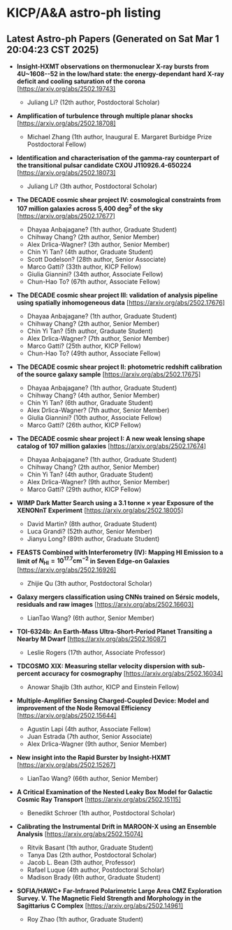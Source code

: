 # KICP/A&A astro-ph listing

## Latest Astro-ph Papers (Generated on Sat Mar  1 20:04:23 CST 2025)

- **Insight-HXMT observations on thermonuclear X-ray bursts from 4U~1608--52 in the low/hard state: the energy-dependant hard X-ray deficit and cooling saturation of the corona**
[https://arxiv.org/abs/2502.19743]
  + Juliang Li? (12th author, Postdoctoral Scholar)

- **Amplification of turbulence through multiple planar shocks**
[https://arxiv.org/abs/2502.18708]
  + Michael Zhang (1th author, Inaugural E. Margaret Burbidge Prize Postdoctoral Fellow)

- **Identification and characterisation of the gamma-ray counterpart of the transitional pulsar candidate CXOU J110926.4-650224**
[https://arxiv.org/abs/2502.18073]
  + Juliang Li? (3th author, Postdoctoral Scholar)

- **The DECADE cosmic shear project IV: cosmological constraints from 107 million galaxies across 5,400 deg$^2$ of the sky**
[https://arxiv.org/abs/2502.17677]
  + Dhayaa Anbajagane? (1th author, Graduate Student)
  + Chihway Chang? (2th author, Senior Member)
  + Alex Drlica-Wagner? (3th author, Senior Member)
  + Chin Yi Tan? (4th author, Graduate Student)
  + Scott Dodelson? (28th author, Senior Associate)
  + Marco Gatti? (33th author, KICP Fellow)
  + Giulia Giannini? (34th author, Associate Fellow)
  + Chun-Hao To? (67th author, Associate Fellow)

- **The DECADE cosmic shear project III: validation of analysis pipeline using spatially inhomogeneous data**
[https://arxiv.org/abs/2502.17676]
  + Dhayaa Anbajagane? (1th author, Graduate Student)
  + Chihway Chang? (2th author, Senior Member)
  + Chin Yi Tan? (5th author, Graduate Student)
  + Alex Drlica-Wagner? (7th author, Senior Member)
  + Marco Gatti? (25th author, KICP Fellow)
  + Chun-Hao To? (49th author, Associate Fellow)

- **The DECADE cosmic shear project II: photometric redshift calibration of the source galaxy sample**
[https://arxiv.org/abs/2502.17675]
  + Dhayaa Anbajagane? (1th author, Graduate Student)
  + Chihway Chang? (4th author, Senior Member)
  + Chin Yi Tan? (6th author, Graduate Student)
  + Alex Drlica-Wagner? (7th author, Senior Member)
  + Giulia Giannini? (10th author, Associate Fellow)
  + Marco Gatti? (26th author, KICP Fellow)

- **The DECADE cosmic shear project I: A new weak lensing shape catalog of 107 million galaxies**
[https://arxiv.org/abs/2502.17674]
  + Dhayaa Anbajagane? (1th author, Graduate Student)
  + Chihway Chang? (2th author, Senior Member)
  + Chin Yi Tan? (4th author, Graduate Student)
  + Alex Drlica-Wagner? (9th author, Senior Member)
  + Marco Gatti? (29th author, KICP Fellow)

- **WIMP Dark Matter Search using a 3.1 tonne $\times$ year Exposure of the XENONnT Experiment**
[https://arxiv.org/abs/2502.18005]
  + David Martin? (8th author, Graduate Student)
  + Luca Grandi? (52th author, Senior Member)
  + Jianyu Long? (89th author, Graduate Student)

- **FEASTS Combined with Interferometry (IV): Mapping HI Emission to a limit of $N_{\text{HI}}=10^{17.7} \text{cm}^{-2}$ in Seven Edge-on Galaxies**
[https://arxiv.org/abs/2502.16926]
  + Zhijie Qu (3th author, Postdoctoral Scholar)

- **Galaxy mergers classification using CNNs trained on Sérsic models, residuals and raw images**
[https://arxiv.org/abs/2502.16603]
  + LianTao Wang? (6th author, Senior Member)

- **TOI-6324b: An Earth-Mass Ultra-Short-Period Planet Transiting a Nearby M Dwarf**
[https://arxiv.org/abs/2502.16087]
  + Leslie Rogers (17th author, Associate Professor)

- **TDCOSMO XIX: Measuring stellar velocity dispersion with sub-percent accuracy for cosmography**
[https://arxiv.org/abs/2502.16034]
  + Anowar Shajib (3th author, KICP and Einstein Fellow)

- **Multiple-Amplifier Sensing Charged-Coupled Device: Model and improvement of the Node Removal Efficiency**
[https://arxiv.org/abs/2502.15644]
  + Agustin Lapi (4th author, Associate Fellow)
  + Juan  Estrada (7th author, Senior Associate)
  + Alex Drlica-Wagner (9th author, Senior Member)

- **New insight into the Rapid Burster by Insight-HXMT**
[https://arxiv.org/abs/2502.15267]
  + LianTao Wang? (66th author, Senior Member)

- **A Critical Examination of the Nested Leaky Box Model for Galactic Cosmic Ray Transport**
[https://arxiv.org/abs/2502.15115]
  + Benedikt Schroer (1th author, Postdoctoral Scholar)

- **Calibrating the Instrumental Drift in MAROON-X using an Ensemble Analysis**
[https://arxiv.org/abs/2502.15074]
  + Ritvik Basant (1th author, Graduate Student)
  + Tanya Das (2th author, Postdoctoral Scholar)
  + Jacob L. Bean (3th author, Professor)
  + Rafael Luque (4th author, Postdoctoral Scholar)
  + Madison Brady (6th author, Graduate Student)

- **SOFIA/HAWC+ Far-Infrared Polarimetric Large Area CMZ Exploration Survey. V. The Magnetic Field Strength and Morphology in the Sagittarius C Complex**
[https://arxiv.org/abs/2502.14961]
  + Roy Zhao (1th author, Graduate Student)

